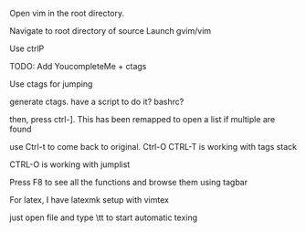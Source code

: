 Open vim in the root directory.

Navigate to root directory of source
Launch gvim/vim

Use ctrlP

TODO: Add YoucompleteMe + ctags

Use ctags for jumping

generate ctags. have a script to do it?
bashrc?

then, press ctrl-]. This has been remapped to open a list if multiple are found

use Ctrl-t to come back to original.
Ctrl-O
CTRL-T is working with tags stack

CTRL-O is working with jumplist

Press F8 to see all the functions and browse them using tagbar

For latex, I have latexmk setup with vimtex

just open file and type \tt to start automatic texing
